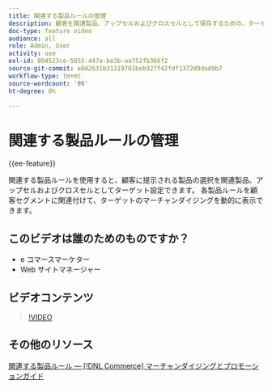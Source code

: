 ```yaml
---
title: 関連する製品ルールの管理
description: 顧客を関連製品、アップセルおよびクロスセルとして保存するための、ターゲットを絞り込んだ選択した製品の表示方法について説明します。
doc-type: feature video
audience: all
role: Admin, User
activity: use
exl-id: 894523ce-5855-447a-be3b-aa751fb366f2
source-git-commit: e8d2631b31319701beb327f42fdf1372d9dad9b7
workflow-type: tm+mt
source-wordcount: '96'
ht-degree: 0%

---
```


# 関連する製品ルールの管理

{{ee-feature}}

関連する製品ルールを使用すると、顧客に提示される製品の選択を関連製品、アップセルおよびクロスセルとしてターゲット設定できます。 各製品ルールを顧客セグメントに関連付けて、ターゲットのマーチャンダイジングを動的に表示できます。

## このビデオは誰のためのものですか？

- e コマースマーケター
- Web サイトマネージャー

## ビデオコンテンツ

>[!VIDEO](https://video.tv.adobe.com/v/343837?quality=12&learn=on)

## その他のリソース

[関連する製品ルール — [!DNL Commerce] マーチャンダイジングとプロモーションガイド](https://experienceleague.adobe.com/docs/commerce-admin/marketing/promotions/product-relationships/product-related-rules.html)
